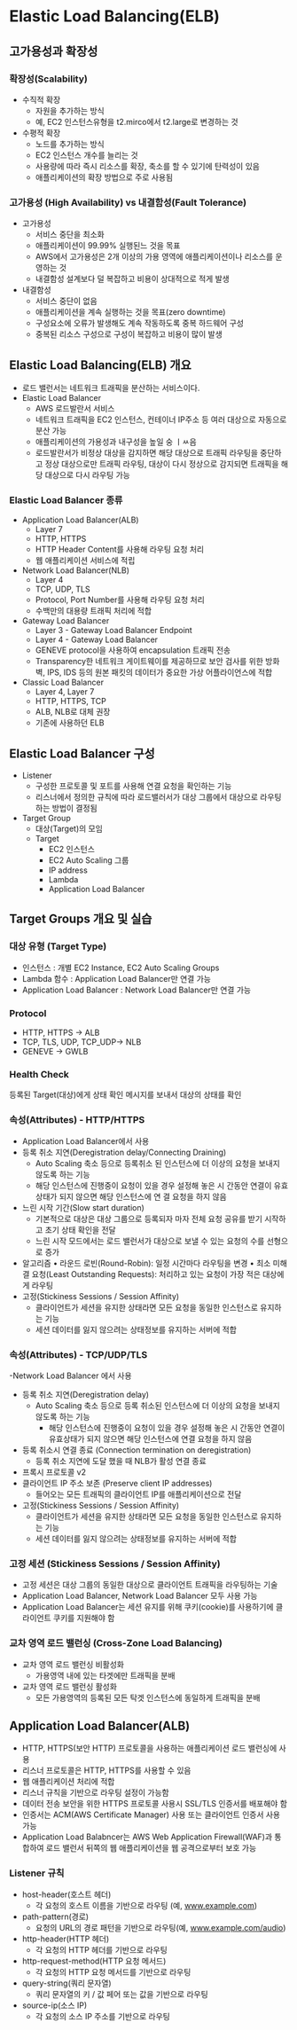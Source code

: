 # Elastic Load Balancing(ELB)
## 고가용성과 확장성
### 확장성(Scalability)
- 수직적 확장
  - 자원을 추가하는 방식
  - 예, EC2 인스턴스유형을 t2.mirco에서 t2.large로 변경하는 것
- 수평적 확장
  - 노드를 추가하는 방식
  - EC2 인스턴스 개수를 늘리는 것
  - 사용량에 따라 즉시 리소스를 확장,  축소를 할 수 있기에 탄력성이 있음
  - 애플리케이션의 확장 방법으로 주로 사용됨

### 고가용성 (High Availability) vs 내결함성(Fault Tolerance)
- 고가용성
  - 서비스 중단을 최소화
  - 애플리케이션이 99.99% 실행된느 것을 목표
  - AWS에서 고가용성은 2개 이상의 가용 영역에 애플리케이션이나 리소스를 운영하는 것
  - 내결함성 설계보다 덜 복잡하고 비용이 상대적으로 적게 발생
- 내결함성
  - 서비스 중단이 없음
  - 애플리케이션을 계속 실행하는 것을 목표(zero downtime)
  - 구성요소에 오류가 발생해도 계속 작동하도록 중복 하드웨어 구성
  - 중복된 리소스 구성으로 구성이 복잡하고 비용이 많이 발생

## Elastic Load Balancing(ELB) 개요
- 로드 밸런서는 네트워크 트래픽을 분산하는 서비스이다.
- Elastic Load Balancer
  - AWS 로드발란서 서비스
  - 네트워크 트래픽을 EC2 인스턴스, 컨테이너 IP주소 등 여러 대상으로 자동으로 분산 가능
  - 애플리케이션의 가용성과 내구성을 높일 숭 ㅣㅆ음
  - 로드발란서가 비정상 대상을 감지하면 해당 대상으로 트래픽 라우팅을 중단하고 정상 대상으로만 트래픽 라우팅, 대상이 다시 정상으로 감지되면 트래픽을 해당 대상으로 다시 라우팅 가능

### Elastic Load Balancer 종류
- Application Load Balancer(ALB)
  - Layer 7
  - HTTP, HTTPS
  - HTTP Header Content를 사용해 라우팅 요청 처리
  - 웹 애플리케이션 서비스에 적립
- Network Load Balancer(NLB)
  - Layer 4
  - TCP, UDP, TLS
  - Protocol, Port Number를 사용해 라우팅 요청 처리
  - 수백만의 대용량 트래픽 처리에 적합
- Gateway Load Balancer
  - Layer 3 - Gateway Load Balancer Endpoint
  - Layer 4 - Gateway Load Balancer
  - GENEVE protocol을 사용하여 encapsulation 트래픽 전송
  - Transparency한 네트워크 게이트웨이를 제공하므로 보안 검사를 위한 방화벽, IPS, IDS 등의 원본 패킷의 데이터가 중요한 가상 어플라이언스에 적합
- Classic Load Balancer
  - Layer 4, Layer 7
  - HTTP, HTTPS, TCP
  - ALB, NLB로 대체 권장
  - 기존에 사용하던 ELB

## Elastic Load Balancer 구성
- Listener
  - 구성한 프로토콜 및 포트를 사용해 연결 요청을 확인하는 기능
  - 리스너에서 정의한 규칙에 따라 로드밸러서가 대상 그룹에서 대상으로 라우팅하는 방법이 결정됨
- Target Group
  - 대상(Target)의 모임
  - Target
    - EC2 인스턴스
    - EC2 Auto Scaling 그룹
    - IP address
    - Lambda
    - Application Load Balancer

## Target Groups 개요 및 실습
### 대상 유형 (Target Type)
- 인스턴스 : 개별 EC2 Instance, EC2 Auto Scaling Groups
- Lambda 함수 : Application Load Balancer만 연결 가능
- Application Load Balancer : Network Load Balancer만 연결 가능

### Protocol
- HTTP, HTTPS -> ALB
- TCP, TLS, UDP, TCP_UDP-> NLB
- GENEVE -> GWLB

### Health Check
등록된 Target(대상)에게 상태 확인 메시지를 보내서 대상의 상태를 확인

### 속성(Attributes) - HTTP/HTTPS
- Application Load Balancer에서 사용
- 등록 취소 지연(Deregistration delay/Connecting Draining)
  - Auto Scaling 축소 등으로 등록취소 된 인스턴스에 더 이상의 요청을 보내지 않도록 하는 기능
  - 해당 인스턴스에 진행중이 요청이 있을 경우 설정해 놓은 시 간동안 연결이 유효상태가 되지 않으면 해당 인스턴스에 연 결 요청을 하지 않음
- 느린 시작 기간(Slow start duration)
  - 기본적으로 대상은 대상 그룹으로 등록되자 마자 전체 요청 공유를 받기 시작하고 초기 상태 확인을 전달
  - 느린 시작 모드에서는 로드 밸런서가 대상으로 보낼 수 있는 요청의 수를 선형으로 증가
- 알고리즘
  • 라운드 로빈(Round-Robin): 일정 시간마다 라우팅을 변경
  • 최소 미해결 요청(Least Outstanding Requests): 처리하고 있는 요청이 가장 적은 대상에게 라우팅
- 고정(Stickiness Sessions / Session Affinity)
  -  클라이언트가 세션을 유지한 상태라면 모든 요청을 동일한 인스턴스로 유지하는 기능
  - 세션 데이터를 잃지 않으려는 상태정보를 유지하는 서버에 적합

### 속성(Attributes) - TCP/UDP/TLS
-Network Load Balancer 에서 사용
- 등록 취소 지연(Deregistration delay)
    - Auto Scaling 축소 등으로 등록 취소된 인스턴스에 더 이상의 요청을 보내지 않도록 하는 기능
      - 해당 인스턴스에 진행중이 요청이 있을 경우 설정해 놓은 시 간동안 연결이 유효상태가 되지 않으면 해당 인스턴스에 연결 요청을 하지 않음
- 등록 취소시 연결 종료 (Connection termination on deregistration)
  - 등록 취소 지연에 도달 했을 때 NLB가 활성 연결 종료
- 프록시 프로토콜 v2
- 클라이언트 IP 주소 보존 (Preserve client IP addresses)
  - 들어오는 모든 트래픽의 클라이언트 IP를 애플리케이션으로 전달
- 고정(Stickiness Sessions / Session Affinity)
  - 클라이언트가 세션을 유지한 상태라면 모든 요청을 동일한 인스턴스로 유지하는 기능
  - 세션 데이터를 잃지 않으려는 상태정보를 유지하는 서버에 적합

### 고정 세션 (Stickiness Sessions / Session Affinity)
- 고정 세션은 대상 그룹의 동일한 대상으로 클라이언트 트래픽을 라우팅하는 기술
- Application Load Balancer, Network Load Balancer 모두 사용 가능
- Application Load Balancer는 세션 유지를 위해 쿠키(cookie)를 사용하기에 클라이언트 쿠키를 지원해야 함

### 교차 영역 로드 밸런싱 (Cross-Zone Load Balancing)
- 교차 영역 로드 밸런싱 비활성화
  - 가용영역 내에 있는 타겟에만 트래픽을 분배
- 교차 영역 로드 밸런싱 활성화
  - 모든 가용영역의 등록된 모든 탁겟 인스턴스에 동일하게 트래픽을 분배

## Application Load Balancer(ALB)
- HTTP, HTTPS(보안  HTTP) 프로토콜을 사용하는 애플리케이션 로드 밸런싱에 사용
- 리스너 프로토콜은  HTTP, HTTPS를 사용할 수 있음
- 웹 애플리케이션 처리에 적합
- 리스너 규칙을 기반으로 라우팅 설정이 가능함
- 데이터 전송 보안을 위한 HTTPS 프로토콜 사용시 SSL/TLS 인증서를 배포해야 함
- 인증서는 ACM(AWS Certificate Manager) 사용 또는 클라이언트 인증서 사용 가능
- Application Load Balabncer는 AWS Web Application Firewall(WAF)과 통합하여 로드 밸런서 뒤쪽의 웹 애플리케이션을 웹 공격으로부터 보호 가능

### Listener 규칙
- host-header(호스트 헤더)
  - 각 요청의 호스트 이름을 기반으로 라우팅 (예, www.example.com)
- path-pattern(경로)
  - 요청의 URL의 경로 패턴을 기반으로 라우팅(예, www.example.com/audio) 
- http-header(HTTP 헤더)
  - 각 요청의 HTTP 헤더를 기반으로 라우팅
- http-request-method(HTTP 요청 메서드)
  - 각 요청의 HTTP 요청 메서드를 기반으로 라우팅
- query-string(쿼리 문자열)
  - 쿼리 문자열의 키 / 값 페어 또는 값을 기반으로 라우팅
- source-ip(소스 IP)
  - 각 요청의 소스 IP 주소를 기반으로 라우팅